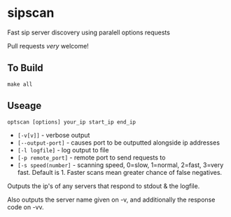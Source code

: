 sipscan
=======

Fast sip server discovery using paralell options requests

Pull requests *very* welcome!

To Build
--------

`make all`

Useage
------

`optscan [options] your_ip start_ip end_ip`

* `[-v[v]]` - verbose output
* `[--output-port]` - causes port to be outputted alongside ip addresses
* `[-l logfile]` - log output to file
* `[-p remote_port]` - remote port to send requests to
* `[-s speed(number]` - scanning speed, 0=slow, 1=normal, 2=fast, 3=very fast. Default is 1. Faster scans mean greater chance of false negatives.
  
Outputs the ip's of any servers that respond to stdout & the logfile.

Also outputs the server name given on -v, and additionally the response code on -vv.
